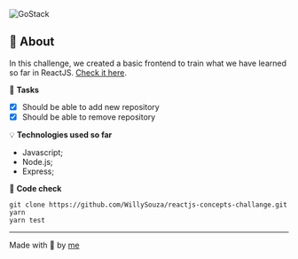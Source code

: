<img alt="GoStack" src="https://storage.googleapis.com/golden-wind/bootcamp-gostack/header-desafios.png" />

## 🚀 About

In this challenge, we created a basic frontend to train what we have learned so far in ReactJS. [Check it here](https://github.com/Rocketseat/bootcamp-gostack-desafios/tree/master/desafio-conceitos-reactjs).

:memo: **Tasks**
- [x] Should be able to add new repository
- [x] Should be able to remove repository

:bulb: **Technologies used so far**
- Javascript;
- Node.js;
- Express;

:mag_right: **Code check**
```
git clone https://github.com/WillySouza/reactjs-concepts-challange.git
yarn
yarn test 
```
---
Made with 💜 by [me](https://www.linkedin.com/in/w1llysouza/)
